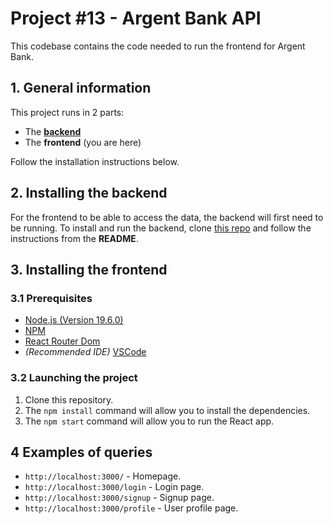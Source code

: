 # Project #13 - Argent Bank API

This codebase contains the code needed to run the frontend for Argent Bank.

## 1. General information
This project runs in 2 parts:
- The [**backend**](https://github.com/loumorganrene/LouPierre_13_Backend)
- The **frontend** (you are here)

Follow the installation instructions below.

## 2. Installing the backend
 For the frontend to be able to access the data, the backend will first need to be running. To install and run the backend, clone [this repo](https://github.com/loumorganrene/LouPierre_13_Backend) and follow the instructions from the **README**.

## 3. Installing the frontend
### 3.1 Prerequisites
- [Node.js (Version 19.6.0)](https://nodejs.org/en/)
- [NPM](https://www.npmjs.com/)
- [React Router Dom](https://reactrouter.com/en/main)
- *(Recommended IDE)* [VSCode](https://code.visualstudio.com/)

### 3.2 Launching the project
1. Clone this repository.
2. The `npm install` command will allow you to install the dependencies.
3. The `npm start` command will allow you to run the React app.

## 4 Examples of queries

- `http://localhost:3000/` - Homepage.
- `http://localhost:3000/login` - Login page.
- `http://localhost:3000/signup` - Signup page.
- `http://localhost:3000/profile` - User profile page.

